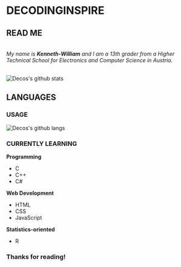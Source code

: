 # DECODINGINSPIRE
## READ ME
</br>
<em>My name is <b>Kenneth-William</b> and I am a 13th grader from a Higher Technical School for Electronics and Computer Science in Austria.</em>
</br>
</br>

![Decos's github stats](https://github-readme-stats.vercel.app/api?username=DecodingInspire9211&count_private=true&show_icons=true&theme=darcula)

## LANGUAGES
### USAGE

![Decos's github langs](https://github-readme-stats.vercel.app/api/top-langs/?username=DecodingInspire9211&count_private=true&show_icons=true&theme=darcula)

### CURRENTLY LEARNING

**Programming**
  - C
  - C++
  - C#
  
**Web Development**
  - HTML
  - CSS
  - JavaScript
  
**Statistics-oriented**
  - R

### Thanks for reading!
